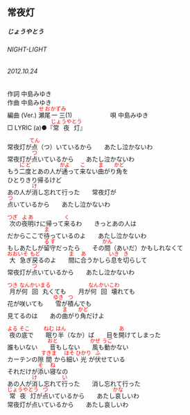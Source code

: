 <style type="text/css">
	ruby{
	    ruby-position: over;
	}
	ruby > rt{font-size: 12px;color:red;}
	p{font:16px;font-size: '楷体'}
</style>
## 常夜灯
##### じょうやとう
###### NIGHT-LIGHT
###### 2012.10.24


作詞     中島みゆき　　　　　   
作曲      中島みゆき  　　　   
編曲 (Ver.) <ruby><rb>瀬尾</rb><rp>(</rp><rt>せお</rt><rp>)</rp></ruby><ruby><rb>一三</rb><rp>(</rp><rt>かずみ</rt><rp>)</rp></ruby>(1)　　　　　　
唄  中島みゆき        
□ LYRIC (a)●『<ruby><rb>常夜灯</rb><rp>(</rp><rt>じょうやとう</rt><rp>)</rp></ruby>』   

常夜灯が<ruby><rb>点</rb><rp>(</rp><rt>てん</rt><rp>)</rp></ruby>（つ）いているから　　あたし泣かないわ   
常夜灯が<ruby><rb>点</rb><rp>(</rp><rt>つ</rt><rp>)</rp></ruby>いているから　　あたし泣かないわ   
もう<ruby><rb>二度</rb><rp>(</rp><rt>にど</rt><rp>)</rp></ruby>とあの人が<ruby><rb>通</rb><rp>(</rp><rt>かよ</rt><rp>)</rp></ruby>って<ruby><rb>来</rb><rp>(</rp><rt>こ</rt><rp>)</rp></ruby>ない<ruby><rb>曲</rb><rp>(</rp><rt>ま</rt><rp>)</rp></ruby>がり<ruby><rb>角</rb><rp>(</rp><rt>かど</rt><rp>)</rp></ruby>を   
ひとりきり帰るけど   
あの人が<ruby><rb>消</rb><rp>(</rp><rt>け</rt><rp>)</rp></ruby>し忘れて行った　　常夜灯が   
<ruby><rb>点</rb><rp>(</rp><rt>つ</rt><rp>)</rp></ruby>いているから　　あたし泣かないわ   
   
<ruby><rb>次</rb><rp>(</rp><rt>つぎ</rt><rp>)</rp></ruby>の<ruby><rb>夜明</rb><rp>(</rp><rt>よあ</rt><rp>)</rp></ruby>けに帰って<ruby><rb>来</rb><rp>(</rp><rt>く</rt><rp>)</rp></ruby>るわ　　きっとあの人は   
だからここで<ruby><rb>待</rb><rp>(</rp><rt>ま</rt><rp>)</rp></ruby>っているのよ　　あたし泣かないわ   
もしあたしが<ruby><rb>留守</rb><rp>(</rp><rt>るす</rt><rp>)</rp></ruby>だったら　　その<ruby><rb>間</rb><rp>(</rp><rt>かん</rt><rp>)</rp></ruby>（あいだ）かもしれなくて   
<ruby><rb>大急</rb><rp>(</rp><rt>おおいそ</rt><rp>)</rp></ruby>ぎ<ruby><rb>戻</rb><rp>(</rp><rt>もど</rt><rp>)</rp></ruby>るのよ　　<ruby><rb>間</rb><rp>(</rp><rt>ま</rt><rp>)</rp></ruby>に<ruby><rb>合</rb><rp>(</rp><rt>あ</rt><rp>)</rp></ruby>うかしら<ruby><rb>息</rb><rp>(</rp><rt>いき</rt><rp>)</rp></ruby>を<ruby><rb>切</rb><rp>(</rp><rt>き</rt><rp>)</rp></ruby>らして   
常夜灯が<ruby><rb>点</rb><rp>(</rp><rt>つ</rt><rp>)</rp></ruby>いているから　　あたし泣かないわ   
   
<ruby><rb>月</rb><rp>(</rp><rt>つき</rt><rp>)</rp></ruby>が<ruby><rb>何</rb><rp>(</rp><rt>なん</rt><rp>)</rp></ruby><ruby><rb>回</rb><rp>(</rp><rt>かい</rt><rp>)</rp></ruby><ruby><rb>丸</rb><rp>(</rp><rt>まる</rt><rp>)</rp></ruby>くても　　月が<ruby><rb>何</rb><rp>(</rp><rt>なん</rt><rp>)</rp></ruby><ruby><rb>回</rb><rp>(</rp><rt>かい</rt><rp>)</rp></ruby><ruby><rb>壊</rb><rp>(</rp><rt>こわ</rt><rp>)</rp></ruby>れても   
花が咲いても　　<ruby><rb>雪</rb><rp>(</rp><rt>ゆき</rt><rp>)</rp></ruby>が<ruby><rb>積</rb><rp>(</rp><rt>つ</rt><rp>)</rp></ruby>んでも   
見てるのは　　あの<ruby><rb>曲</rb><rp>(</rp><rt>ま</rt><rp>)</rp></ruby>がり<ruby><rb>角</rb><rp>(</rp><rt>かど</rt><rp>)</rp></ruby>だけよ   
   
<ruby><rb>夜</rb><rp>(</rp><rt>よる</rt><rp>)</rp></ruby>の<ruby><rb>底</rb><rp>(</rp><rt>そこ</rt><rp>)</rp></ruby>で　　<ruby><rb>眠</rb><rp>(</rp><rt>ねむ</rt><rp>)</rp></ruby>り<ruby><rb>半</rb><rp>(</rp><rt>はん</rt><rp>)</rp></ruby>（なか）ば　　目を<ruby><rb>開</rb><rp>(</rp><rt>あ</rt><rp>)</rp></ruby>けてしまった   
誰もいない　　<ruby><rb>音</rb><rp>(</rp><rt>おと</rt><rp>)</rp></ruby>もしない　　<ruby><rb>風</rb><rp>(</rp><rt>かぜ</rt><rp>)</rp></ruby>も<ruby><rb>動</rb><rp>(</rp><rt>うご</rt><rp>)</rp></ruby>かない   
カーテンの隙<ruby><rb>間</rb><rp>(</rp><rt>すきま</rt><rp>)</rp></ruby>から<ruby><rb>細</rb><rp>(</rp><rt>ほそ</rt><rp>)</rp></ruby>い<ruby><rb>光</rb><rp>(</rp><rt>ひかり</rt><rp>)</rp></ruby>が<ruby><rb>伏</rb><rp>(</rp><rt>ふ</rt><rp>)</rp></ruby>せている   
それだけが<ruby><rb>添</rb><rp>(</rp><rt>そ</rt><rp>)</rp></ruby>い<ruby><rb>寝</rb><rp>(</rp><rt>ね</rt><rp>)</rp></ruby>なの   
あの人が<ruby><rb>消</rb><rp>(</rp><rt>け</rt><rp>)</rp></ruby>し忘れて<ruby><rb>行</rb><rp>(</rp><rt>い</rt><rp>)</rp></ruby>った　　消し忘れて行った   
<ruby><rb>常夜灯</rb><rp>(</rp><rt>じょうやとう</rt><rp>)</rp></ruby>が<ruby><rb>点</rb><rp>(</rp><rt>つ</rt><rp>)</rp></ruby>いているから　　あたし<ruby><rb>哀</rb><rp>(</rp><rt>かな</rt><rp>)</rp></ruby>しいわ   
常夜灯が点いているから　　あたし哀しいわ   